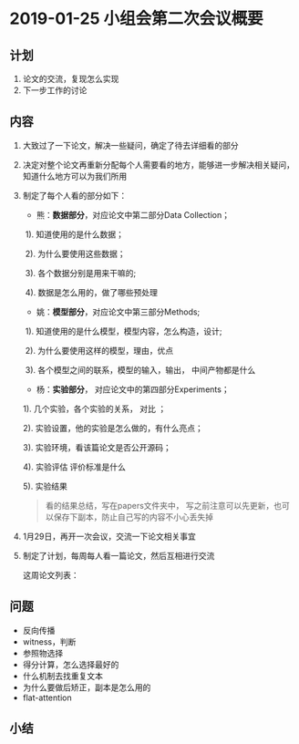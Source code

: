 # 2019-01-25 小组会第二次会议概要

## 计划

1. 论文的交流，复现怎么实现
2. 下一步工作的讨论



## 内容

1. 大致过了一下论文，解决一些疑问，确定了待去详细看的部分

2. 决定对整个论文再重新分配每个人需要看的地方，能够进一步解决相关疑问，知道什么地方可以为我们所用

3. 制定了每个人看的部分如下：

   - 熊：**数据部分**，对应论文中第二部分Data Collection；

   ​	1).  知道使用的是什么数据；

   ​	2).  为什么要使用这些数据；

   ​	3).   各个数据分别是用来干嘛的;

   ​	4).   数据是怎么用的，做了哪些预处理

   - 姚：**模型部分**，对应论文中第三部分Methods;

   ​	1).   知道使用的是什么模型，模型内容，怎么构造，设计;

   ​	2).   为什么要使用这样的模型，理由，优点

   ​	3).   各个模型之间的联系，模型的输入，输出， 中间产物都是什么

   -  杨：**实验部分**， 对应论文中的第四部分Experiments；

     1).    几个实验，各个实验的关系， 对比 ；

     2).    实验设置，他的实验是怎么做的，有什么亮点；

     3).    实验环境，看该篇论文是否公开源码；

     4).    实验评估 评价标准是什么

     5).    实验结果

   > 看的结果总结，写在papers文件夹中， 写之前注意可以先更新，也可以保存下副本，防止自己写的内容不小心丢失掉

4. 1月29日，再开一次会议，交流一下论文相关事宜

5. 制定了计划，每周每人看一篇论文，然后互相进行交流

   这周论文列表：






## 问题

- 反向传播
- witness，判断
- 参照物选择
- 得分计算，怎么选择最好的
- 什么机制去找重复文本
- 为什么要做后矫正，副本是怎么用的
- flat-attention

## 小结





